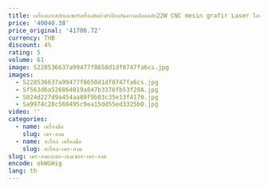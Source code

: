 ```yaml
---
title: เครื่องแกะสลักเลเซอร์เครื่องตัดห้าตัวป้องกันความปลอดภัย22W CNC mesin grafir Laser โลหะ
price: '40040.38'
price_original: '41708.72'
currency: THB
discount: 4%
rating: 5
volume: 61
image: S228536637a99477f8650d1df0747fa6cs.jpg
images:
  - S228536637a99477f8650d1df0747fa6cs.jpg
  - Sf563d6a526864019a847b3376fb53f28A.jpg
  - S024d227d9a454aa89f9b83c35e13f4170.jpg
  - Sa9974c28c569495c9ea15dd55ed3325bO.jpg
video: ''
categories:
  - name: เครื่องมือ
    slug: เคร-องม
  - name: อะไหล่ เครื่องมือ
    slug: อะไหล-เคร-องม
slug: เคร-องแกะสล-กเลเซอร-เคร-องต
encode: okWGHig
lang: th
---
```

  
